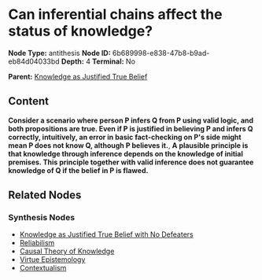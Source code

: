 # Can inferential chains affect the status of knowledge?

**Node Type:** antithesis
**Node ID:** 6b689998-e838-47b8-b9ad-eb84d04033bd
**Depth:** 4
**Terminal:** No

**Parent:** [Knowledge as Justified True Belief](knowledge-as-justified-true-belief-synthesis-82d03a42-3a09-47a8-b7e5-4ed04e6208fc.md)

## Content

**Consider a scenario where person P infers Q from P using valid logic, and both propositions are true. Even if P is justified in believing P and infers Q correctly, intuitively, an error in basic fact-checking on P's side might mean P does not know Q, although P believes it.**, **A plausible principle is that knowledge through inference depends on the knowledge of initial premises. This principle together with valid inference does not guarantee knowledge of Q if the belief in P is flawed.**

## Related Nodes

### Synthesis Nodes

- [Knowledge as Justified True Belief with No Defeaters](knowledge-as-justified-true-belief-with-no-defeaters-synthesis-d9a3faf1-1706-4a71-8071-9423d340d83c.md)
- [Reliabilism](reliabilism-synthesis-953ccf1e-8ee8-41aa-80a8-69b34fc5cfa6.md)
- [Causal Theory of Knowledge](causal-theory-of-knowledge-synthesis-c176599f-5840-455d-8668-ea8c47b66451.md)
- [Virtue Epistemology](virtue-epistemology-synthesis-3b2c267d-c8ae-44fe-8f7c-ce8119dea580.md)
- [Contextualism](contextualism-synthesis-f3b0299f-fd05-438e-96e8-50cbfb507857.md)
